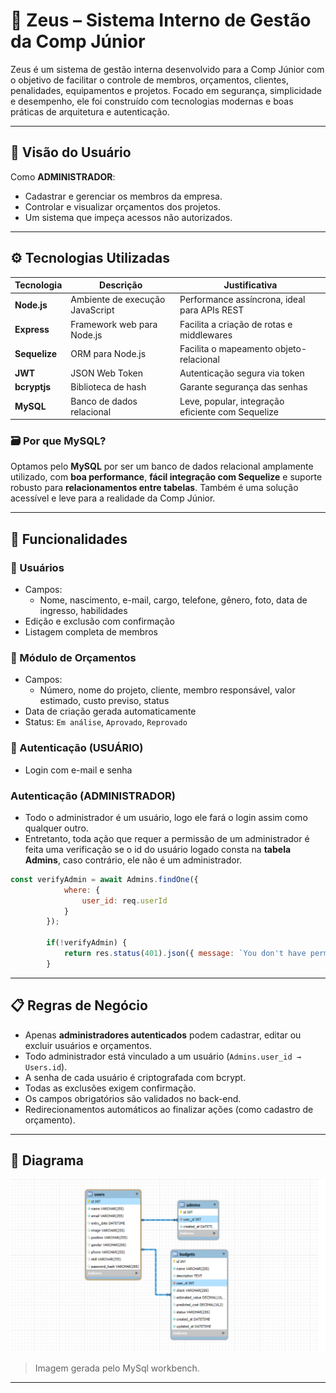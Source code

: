 # 🧠 Zeus – Sistema Interno de Gestão da Comp Júnior

Zeus é um sistema de gestão interna desenvolvido para a Comp Júnior com o objetivo de facilitar o controle de membros, orçamentos, clientes, penalidades, equipamentos e projetos. Focado em segurança, simplicidade e desempenho, ele foi construído com tecnologias modernas e boas práticas de arquitetura e autenticação.

---

## 👥 Visão do Usuário

Como **ADMINISTRADOR**:
- Cadastrar e gerenciar os membros da empresa.
- Controlar e visualizar orçamentos dos projetos.
- Um sistema que impeça acessos não autorizados.


---

## ⚙️ Tecnologias Utilizadas

| Tecnologia | Descrição | Justificativa |
|-----------|-----------|----------------|
| **Node.js** | Ambiente de execução JavaScript | Performance assíncrona, ideal para APIs REST |
| **Express** | Framework web para Node.js | Facilita a criação de rotas e middlewares |
| **Sequelize** | ORM para Node.js | Facilita o mapeamento objeto-relacional |
| **JWT** | JSON Web Token | Autenticação segura via token |
| **bcryptjs** | Biblioteca de hash | Garante segurança das senhas |
| **MySQL** | Banco de dados relacional | Leve, popular, integração eficiente com Sequelize |

### 🗃️ Por que MySQL?

Optamos pelo **MySQL** por ser um banco de dados relacional amplamente utilizado, com **boa performance**, **fácil integração com Sequelize** e suporte robusto para **relacionamentos entre tabelas**. Também é uma solução acessível e leve para a realidade da Comp Júnior.

---

## 🧩 Funcionalidades

### 👥 Usuários

- Campos:
  - Nome, nascimento, e-mail, cargo, telefone, gênero, foto, data de ingresso, habilidades
- Edição e exclusão com confirmação
- Listagem completa de membros

### 💼 Módulo de Orçamentos

- Campos:
  - Número, nome do projeto, cliente, membro responsável, valor estimado, custo previso, status
- Data de criação gerada automaticamente
- Status: `Em análise`, `Aprovado`, `Reprovado`

### 🔐 Autenticação (USUÁRIO)

- Login com e-mail e senha

### Autenticação (ADMINISTRADOR)

- Todo o administrador é um usuário, logo ele fará o login assim como qualquer outro.
- Entretanto, toda ação que requer a permissão de um administrador é feita uma verificação se o id do usuário logado consta na **tabela Admins**, caso contrário, ele não é um administrador.

```Javascript
const verifyAdmin = await Admins.findOne({
            where: {
                user_id: req.userId
            }
        });

        if(!verifyAdmin) {
            return res.status(401).json({ message: `You don't have permission...` });
        }
```

---

## 📋 Regras de Negócio

- Apenas **administradores autenticados** podem cadastrar, editar ou excluir usuários e orçamentos.
- Todo administrador está vinculado a um usuário (`Admins.user_id → Users.id`).
- A senha de cada usuário é criptografada com bcrypt.
- Todas as exclusões exigem confirmação.
- Os campos obrigatórios são validados no back-end.
- Redirecionamentos automáticos ao finalizar ações (como cadastro de orçamento).

---

## 🧠 Diagrama 

![Diagrama ER](image.png)
> Imagem gerada pelo MySql workbench.
---


